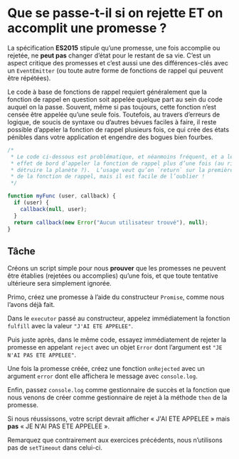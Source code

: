# Que se passe-t-il si on rejette ET on accomplit une promesse ?

La spécification **ES2015** stipule qu’une promesse, une fois accomplie
ou rejetée, ne **peut pas** changer d’état pour le restant de sa vie.  C’est
un aspect critique des promesses et c’est aussi une des différences-clés avec
un `EventEmitter` (ou toute autre forme de fonctions de rappel qui peuvent
être répétées).

Le code à base de fonctions de rappel requiert généralement que la fonction
de rappel en question soit appelée quelque part au sein du code auquel on la
passe.  Souvent, même si pas toujours, cette fonction n’est censée être appelée
qu’une seule fois.  Toutefois, au travers d’erreurs de logique, de soucis de
syntaxe ou d’autres bévues faciles à faire, il reste possible d’appeler la
fonction de rappel plusieurs fois, ce qui crée des états pénibles dans votre
application et engendre des bogues bien fourbes.

```js
/*
 * Le code ci-dessous est problématique, et néanmoins fréquent, et a le sale
 * effet de bord d’appeler la fonction de rappel plus d’une fois (au risque de
 * détruire la planète ?).  L’usage veut qu’on `return` sur la première invocation
 * de la fonction de rappel, mais il est facile de l’oublier !
 */

function myFunc (user, callback) {
  if (user) {
    callback(null, user);
  }
  return callback(new Error("Aucun utilisateur trouvé"), null);
}
```

## Tâche

Créons un script simple pour nous **prouver** que les promesses ne peuvent
être établies (rejetées ou accomplies) qu’une fois, et que toute tentative
ultérieure sera simplement ignorée.

Primo, créez une promesse à l’aide du constructeur `Promise`, comme nous
l’avons déjà fait.

Dans le `executor` passé au constructeur, appelez immédiatement la
fonction `fulfill` avec la valeur `"J'AI ETE APPELEE"`.

Puis juste après, dans le même code, essayez immédiatement de rejeter la
promesse en appelant `reject` avec un objet `Error` dont l’argument est
`"JE N'AI PAS ETE APPELEE"`.

Une fois la promesse créée, créez une fonction `onRejected` avec un argument
`error` dont elle affichera le message avec `console.log`.

Enfin, passez `console.log` comme gestionnaire de succès et la fonction
que nous venons de créer comme gestionnaire de rejet à la méthode `then`
de la promesse.

Si nous réussissons, votre script devrait afficher « J'AI ETE APPELEE »
mais **pas** « JE N'AI PAS ETE APPELEE ».

Remarquez que contrairement aux exercices précédents, nous n’utilisons pas
de `setTimeout` dans celui-ci.

